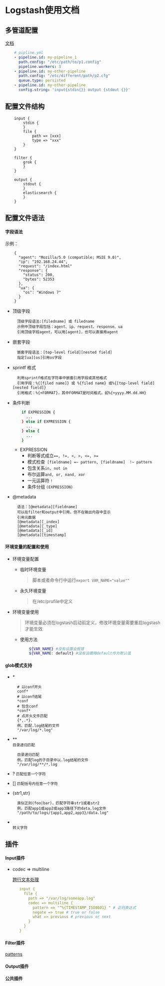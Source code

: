 # Logstash使用文档
## 多管道配置
[文档](<https://www.elastic.co/guide/en/logstash/current/pipeline-to-pipeline.html>)
```yaml
    # pipline.yml
    - pipeline.id: my-pipeline_1
      path.config: "/etc/path/to/p1.config"
      pipeline.workers: 3
    - pipeline.id: my-other-pipeline
      path.config: "/etc/different/path/p2.cfg"
      queue.type: persisted
    - pipeline.id: my-other-pipeline
      config.string: 'input{stdin{}} output {stdout {}}'  
```


## 配置文件结构
```editorconfig
    input {
        stdin {
        }
        file {
            path => [xxx]
            type => "xxx"
        }
    }
    
    filter {
        grok {
        }
    }
    
    output {
        stdout {
        }
        elasticsearch {
        }
    }
```


## 配置文件语法
#### 字段语法
示例：
```metadata json
    {
      "agent": "Mozilla/5.0 (compatible; MSIE 9.0)",
      "ip": "192.168.24.44",
      "request": "/index.html"
      "response": {
        "status": 200,
        "bytes": 52353
      },
      "ua": {
        "os": "Windows 7"
      }
    }
```
- 顶级字段
    ```text
      顶级字段语法:[filedname] 或 filedname
      示例中顶级字段包括：agent、ip、request、response、ua
      引用顶级字段agent，可以用[agent]，也可以直接用agent
    ```
    
    
- 嵌套字段
    ```text
      嵌套字段语法：[top-level field][nested field]
      指定[ua][os]引用os字段
    ```


- sprintf 格式
    ```text
      利用sprintf格式在字符串中嵌套引用字段或其他格式
      引用字段：%{[filed name]} 或 %{filed name} 或%{[top-level field][nested field]}
      引用格式：%{+FORMAT}，其中FORMAT是时间格式，如%{+yyyy.MM.dd.HH}
    ```  
    
    
- 条件判断
    ```bash
        if EXPRESSION {
          ...
        } else if EXPRESSION {
          ...
        } else {
          ...
        }
    ```
    - EXPRESSION
        - 判断等式成立` ==, !=, <, >, <=, >= `
        - 模式检查` [fieldname] =~ pattern, [fieldname]  !~ pattern`
        - 包含关系` in, not in `
        - 布尔运算` and, or, nand, xor `
        - 一元运算符 `!`
        - 条件分组 `(EXPRESSION)`
       
       
        
- @metadata
    ```text
      语法：[@metadata][fieldname]
      可以在filter和output中引用，但不在输出内容中显示
      引用元数据
      [@metadata][_index]      
      [@metadata][_type]      
      [@metadata][_id]      
      [@metadata][timestamp]      
    ```
    

#### 环境变量的配置和使用
- 环境变量配置
    - 临时环境变量
        > 脚本或者命令行中运行`export VAR_NAME="value""`
    - 永久环境变量        
        > 在/etc/profile中定义
        
    
- 环境变量使用
    > 环境变量必须在logstash启动前定义，修改环境变量需要重启logstash才能生效
    - 使用方法
        ```bash
            ${VAR_NAME} #没有设置会报错
            ${VAR_NAME: default} #没有设置用default作为默认值
        ```
        

#### glob模式支持
- \*
    ```text
      # 以conf开头
      conf*  
      # 以conf结尾
      *conf
      # 包含conf
      *conf*
      # 点开头文件匹配
      {*,.*}.
      例，匹配.log结尾的文件
      "/var/log/*.log"
    ```
    
- \*\*    
    `目录递归匹配`
    ```text
      目录递归匹配
      例，匹配log的子目录中以.log结尾的文件
      "/var/log/**/*.log
    ```
    
- ?
    `匹配任意一个字符`    
    
- []
    `匹配括号内任意一个字符`  
      
- {str1,str}
    ```text
      类似正则(foo|bar)，匹配字符串str1或者str2
      例，匹配app1或app2或app3路径下的data.log文件
      "/path/to/logs/{app1,app2,app3}/data.log"
    ```
    
- \
    `转义字符`
        


## 插件
#### Input插件
- codec => multiline 
    
    [跨行文本处理](<https://www.elastic.co/guide/en/logstash/current/multiline.html>)
     ```yaml
        input {
          file {
            path => "/var/log/someapp.log"
            codec => multiline {
              pattern => "^%{TIMESTAMP_ISO8601} " # 正则表达式
              negate => true # true or false
              what => previous # previous or next
            }
          }
        }
    ```

#### Filter插件
[patterns](<https://github.com/logstash-plugins/logstash-patterns-core/tree/master/patterns>)
#### Output插件
#### 公共插件
                